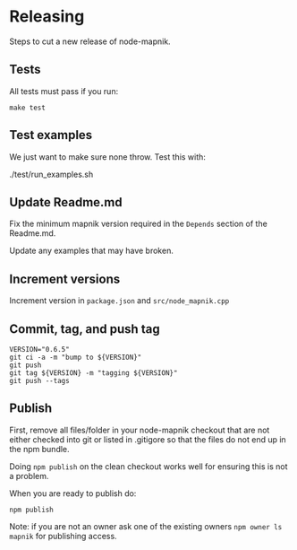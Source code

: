 # Releasing

Steps to cut a new release of node-mapnik.


## Tests

All tests must pass if you run:

    make test

## Test examples

We just want to make sure none throw. Test this with:

   ./test/run_examples.sh


## Update Readme.md

Fix the minimum mapnik version required in the `Depends` section of the Readme.md.

Update any examples that may have broken.


## Increment versions

Increment version in `package.json` and `src/node_mapnik.cpp`


## Commit, tag, and push tag

    VERSION="0.6.5"
    git ci -a -m "bump to ${VERSION}"
    git push
    git tag ${VERSION} -m "tagging ${VERSION}"
    git push --tags


## Publish

First, remove all files/folder in your node-mapnik checkout that are not either checked into git or listed in .gitigore so that the files do not end up in the npm bundle.

Doing `npm publish` on the clean checkout works well for ensuring this is not a problem.

When you are ready to publish do:

    npm publish
    
Note: if you are not an owner ask one of the existing owners `npm owner ls mapnik` for publishing access.